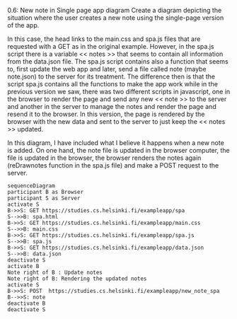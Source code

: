 0.6: New note in Single page app diagram
Create a diagram depicting the situation where the user creates a new note using the single-page version of the app.

In this case, the head links to the main.css and spa.js files that are requested with a GET as in the original example. However, in the spa.js script
there is a variable << notes >> that seems to contain all information from the data.json file. The spa.js script contains also a function that seems to, first update the web app and later, send a file called note (maybe note.json) to the server for its treatment. The difference then is that the script spa.js contains all the functions to make the app work while in the previous version we saw, there was two different scripts in javascript, one in the browser to render the page and send any new << note >> to the server and another in the server to manage the notes and render the page and resend it to the browser. In this version, the page is rendered by the browser with the new data and sent to the server to just keep the << notes >> updated.

In this diagram, I have included what I believe it happens when a new note is added. On one hand, the note file is updated in the browser computer, the file is updated in the browser, the browser renders the notes again (reDrawnotes function in the spa.js file) and make a POST request to the server.

```mermaid
sequenceDiagram
participant B as Browser
participant S as Server
activate S
B->>S: GET https://studies.cs.helsinki.fi/exampleapp/spa
S-->>B: spa.html
B->>S: GET https://studies.cs.helsinki.fi/exampleapp/main.css
S-->>B: main.css
B->>S: GET https://studies.cs.helsinki.fi/exampleapp/spa.js
S-->>B: spa.js
B->>S: GET https://studies.cs.helsinki.fi/exampleapp/data.json
S-->>B: data.json
deactivate S
activate B
Note right of B : Update notes
Note right of B: Rendering the updated notes
activate S
B->>S: POST  https://studies.cs.helsinki.fi/exampleapp/new_note_spa
B-->>S: note
deactivate B
deactivate S
```
